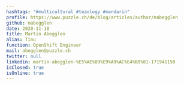```yaml
---
hashtags: "#multicultural #teaology #mandarin"
profile: https://www.puzzle.ch/de/blog/articles/author/mabegglen
github: mabegglen
date: 2020-11-18
title: Martin Abegglen
alias: Tinu
function: OpenShift Engineer
mail: abegglen@puzzle.ch
twitter: null
linkedin: martin-abegglen-%E5%AE%89%E9%A9%AC%E4%B8%81-171941150
isClosed: true
isOnline: true
---
```

